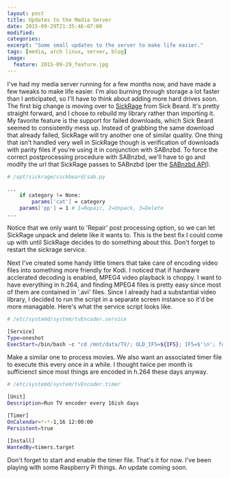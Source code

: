 ```yaml
---
layout: post
title: Updates to the Media Server
date: 2015-09-29T21:35:46-07:00
modified:
categories: 
excerpt: "Some small updates to the server to make life easier."
tags: [media, arch linux, server, blog]
image:
  feature: 2015-09-29_feature.jpg
---
```


I've had my media server running for a few months now, and have made a few tweaks to make life easier. I'm also burning through storage a lot faster than I anticipated, so I'll have to think about adding more hard drives soon. The first big change is moving over to [SickRage](https://github.com/SiCKRAGETV/SickRage) from Sick Beard. It's pretty straight forward, and I chose to rebuild my library rather than importing it. My favorite feature is the support for failed downloads, which Sick Beard seemed to consistently mess up. Instead of grabbing the same download that already failed, SickRage will try another one of similar quality. One thing that isn't handled very well in SickRage though is verification of downloads with parity files if you're using it in conjunction with SABnzbd. To force the correct postprocessing procedure with SABnzbd, we'll have to go and modify the url that SickRage passes to SABnzbd (per the [SABnzbd API](http://wiki.sabnzbd.org/api#toc28)).

``` sh
# /opt/sickrage/sickbeard/sab.py

...
    if category != None:
        params['cat'] = category
    params['pp'] = 1 # 1=Repair, 2=Unpack, 3=Delete
...

```

Notice that we only want to 'Repair' post processing option, so we can let SickRage unpack and delete like it wants to. This is the best fix I could come up with until SickRage decides to do something about this. Don't forget to restart the sickrage service.

Next I've created some handy little timers that take care of encoding video files into something more friendly for Kodi. I noticed that if hardware acclerated decoding is enabled, MPEG4 video playback is choppy. I want to have everything in h.264, and finding MPEG4 files is pretty easy since most of them are contained in '.avi' files. Since I already had a substantial video library, I decided to run the script in a separate screen instance so it'd be more managable. Here's what the service script looks like.

``` sh
# /etc/systemd/system/tvEncoder.service

[Service]
Type=oneshot
ExecStart=/bin/bash -c "cd /mnt/data/TV/; OLD_IFS=${IFS}; IFS=$'\n'; for file in $(find . -name *.avi); do FILE_NAME="${file%.*}"; ffmpeg -i $FILE_NAME.avi -q:v 0 -vcodec libx264 -acodec copy $FILE_NAME.mkv; rm $FILE_NAME.avi; done; IFS=${OLD_IFS}"
```

Make a similar one to process movies. We also want an associated timer file to execute this every once in a while. I thought twice per month is sufficienct since most things are encoded in h.264 these days anyway.

``` sh
# /etc/systemd/system/tvEncoder.timer

[Unit]
Description=Run TV encoder every 16ish days

[Timer]
OnCalendar=*-*-1,16 12:00:00
Persistent=true

[Install]
WantedBy=timers.target
```

Don't forget to start and enable the timer file. That's it for now. I've been playing with some Raspberry Pi things. An update coming soon.
